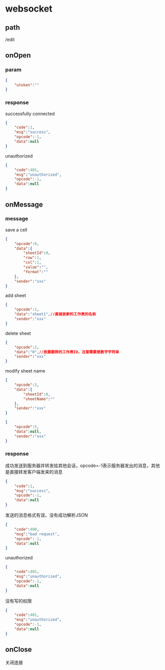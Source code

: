# websocket

## path
/edit


## onOpen
### param
```json
{
    "utoken":""
}
```
### response
successfully connected
```json
{
    "code":1,
    "msg":"success",
    "opcode":-1,
    "data":null
}
```

unauthorized
```json
{
    "code":401,
    "msg":"unauthorized",
    "opcode":-1,
    "data":null
}
```


## onMessage

### message
save a cell
```json
{
    "opcode":0,
    "data":{
        "sheetId":0,
        "row":1,
        "col":1,
        "value":"",
        "format":""
    },
    "sender":"xxx"
}
```

add sheet
```json
{
    "opcode":1,
    "data":"sheet1",//直接放新的工作表的名称
    "sender":"xxx"
}
```

delete sheet
```json
{
    "opcode":2,
    "data":"0",//放要删除的工作表ID，注意需要是数字字符串
    "sender":"xxx"
}
```

modify sheet name
```json
{
    "opcode":3,
    "data":{
        "sheetId":0,
        "sheetName":""
    },
    "sender":"xxx"
}
```

```json
{
    "opcode":5,
    "data":null,
    "sender":"xxx"
}
```




### response
成功发送到服务器并转发给其他会话，opcode=-1表示服务器发出的消息，其他是直接转发客户端发来的消息
```json
{
    "code":1,
    "msg":"success",
    "opcode":-1,
    "data":null
}
```
发送的消息格式有误，没有成功解析JSON
```json
{
    "code":400,
    "msg":"bad request",
    "opcode":-1,
    "data":null
}
```

unauthorized
```json
{
    "code":401,
    "msg":"unauthorized",
    "opcode":-1,
    "data":null
}
```
没有写的权限
```json
{
    "code":401,
    "msg":"unauthorized",
    "opcode":-1,
    "data":null
}
```


## onClose
关闭连接